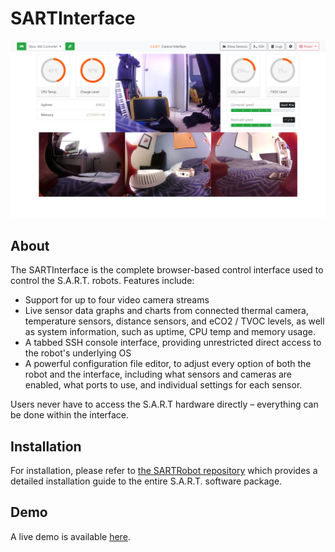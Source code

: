 # SARTInterface

![Screenshot](images/screenshot.png "Screenshot of the interface")

## About

The SARTInterface is the complete browser-based control interface used to control the S.A.R.T. robots. 
Features include:
- Support for up to four video camera streams
- Live sensor data graphs and charts from connected thermal camera, temperature sensors, distance sensors, and eCO2 / TVOC levels, as well as system information, such as uptime, CPU temp and memory usage.
- A tabbed SSH console interface, providing unrestricted direct access to the robot's underlying OS
- A powerful configuration file editor, to adjust every option of both the robot and the interface, including what sensors and cameras are enabled, what ports to use, and individual settings for each sensor.

Users never have to access the S.A.R.T hardware directly – everything can be done within the interface.

## Installation

For installation, please refer to [the SARTRobot repository](https://github.com/SFXRescue/SARTRobot) which provides a detailed installation guide to the entire S.A.R.T. software package.

## Demo

A live demo is available [here](https://www.sfxrescue.com/interfacedemo).